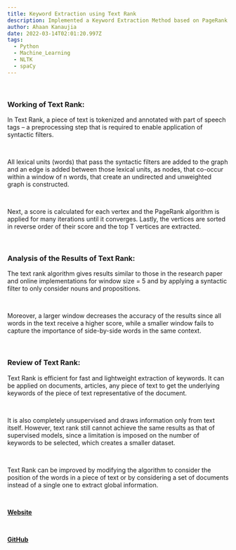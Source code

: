 ```yaml
---
title: Keyword Extraction using Text Rank
description: Implemented a Keyword Extraction Method based on PageRank
author: Ahaan Kanaujia
date: 2022-03-14T02:01:20.997Z
tags:
  - Python
  - Machine_Learning
  - NLTK
  - spaCy
---
```

<br>

### Working of Text Rank:

In Text Rank, a piece of text is tokenized and annotated with part of speech tags – a preprocessing step that is required to enable application of syntactic filters. 

<br>

All lexical units (words) that pass the syntactic filters are added to the graph and an edge is added between those lexical units, as nodes, that co-occur within a window of n words, that create an undirected and unweighted graph is constructed. 

<br>

Next, a score is calculated for each vertex and the PageRank algorithm is applied for many iterations until it converges. Lastly, the vertices are sorted in reverse order of their score and the top T vertices are extracted.

<br>

### Analysis of the Results of Text Rank: 

The text rank algorithm gives results similar to those in the research paper and online implementations for window size = 5 and by applying a syntactic filter to only consider nouns and propositions. 

<br>

Moreover, a larger window decreases the accuracy of the results since all words in the text receive a higher score, while a smaller window fails to capture the importance of side-by-side words in the same context.

<br>

### Review of Text Rank:

Text Rank is efficient for fast and lightweight extraction of keywords. It can be applied on documents, articles, any piece of text to get the underlying keywords of the piece of text representative of the document. 

<br>

It is also completely unsupervised and draws information only from text itself. However, text rank still cannot achieve the same results as that of supervised models, since a limitation is imposed on the number of keywords to be selected, which creates a smaller dataset. 

<br>

Text Rank can be improved by modifying the algorithm to consider the position of the words in a piece of text or by considering a set of documents instead of a single one to extract global information.

<br>

[<strong><u>Website](https://text-rank-website.herokuapp.com/)

<br>

[<strong><u>GitHub](https://github.com/AhaanKanaujia/Keyword-Extraction)